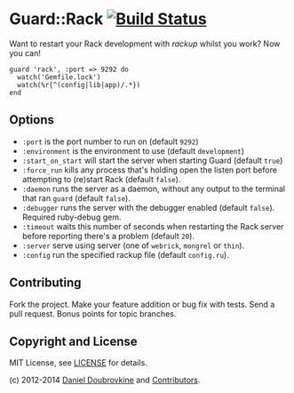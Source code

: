 Guard::Rack [![Build Status](https://secure.travis-ci.org/dblock/guard-rack.png?branch=master)](https://travis-ci.org/dblock/guard-rack)
===========

Want to restart your Rack development with *rackup* whilst you work? Now you can!

    guard 'rack', :port => 9292 do
      watch('Gemfile.lock')
      watch(%r{^(config|lib|app)/.*})
    end

Options
-------

* `:port` is the port number to run on (default `9292`)
* `:environment` is the environment to use (default `development`)
* `:start_on_start` will start the server when starting Guard (default `true`)
* `:force_run` kills any process that's holding open the listen port before attempting to (re)start Rack (default `false`).
* `:daemon` runs the server as a daemon, without any output to the terminal that ran `guard` (default `false`).
* `:debugger` runs the server with the debugger enabled (default `false`). Required ruby-debug gem.
* `:timeout` waits this number of seconds when restarting the Rack server before reporting there's a problem (default `20`).
* `:server` serve using server (one of `webrick`, `mongrel` or `thin`).
* `:config` run the specified rackup file (default `config.ru`).

Contributing
------------

Fork the project. Make your feature addition or bug fix with tests. Send a pull request. Bonus points for topic branches.

Copyright and License
---------------------

MIT License, see [LICENSE](http://github.com/dblock/guard-rack/raw/master/LICENSE.md) for details.

(c) 2012-2014 [Daniel Doubrovkine](http://github.com/dblock) and [Contributors](https://github.com/dblock/guard-rack/graphs/contributors).

